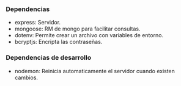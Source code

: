 ### Dependencias

-  express: Servidor.
-  mongoose: RM de mongo para facilitar consultas.
-  dotenv: Permite crear un archivo con variables de entorno.
-  bcryptjs: Encripta las contraseñas.

### Dependencias de desarrollo

-  nodemon: Reinicia automaticamente el servidor cuando existen cambios.
